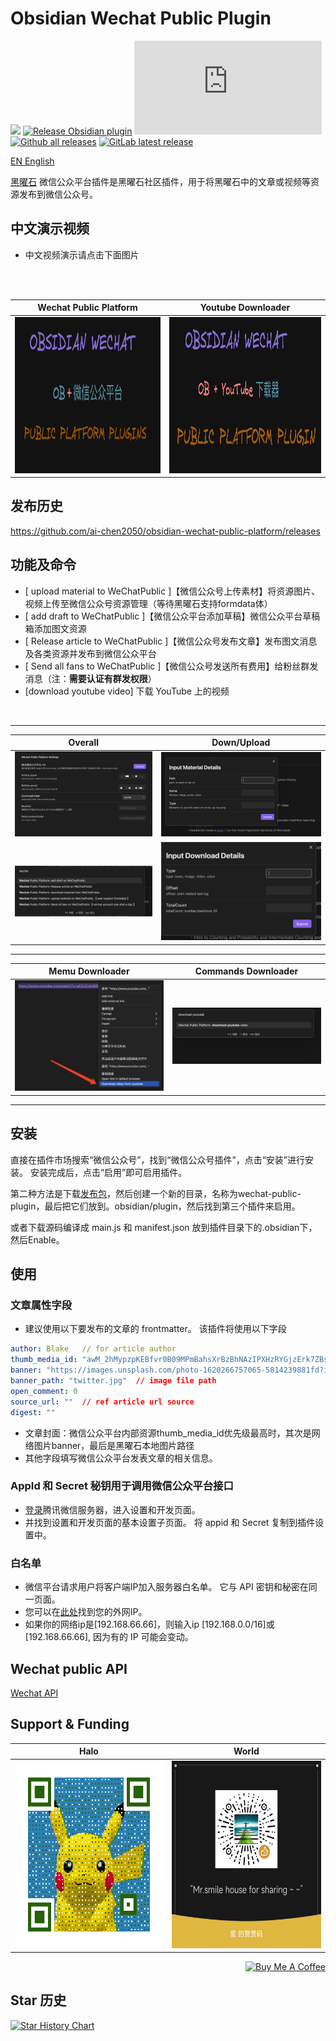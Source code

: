 # Obsidian Wechat Public Plugin

[![](https://github.com/ai-chen2050/obsidian-wechat-public-platform/actions/workflows/CI.yml/badge.svg)](https://github.com/ai-chen2050/obsidian-wechat-public-platform/actions/workflows/CI.yml)
[![Release Obsidian plugin](https://github.com/ai-chen2050/obsidian-wechat-public-platform/actions/workflows/release.yml/badge.svg)](https://github.com/ai-chen2050/obsidian-wechat-public-platform/actions/workflows/release.yml)
[![GitHub license](https://badgen.net/github/license/Naereen/Strapdown.js)](https://github.com/ai-chen2050/obsidian-wechat-public-platform/blob/master/LICENSE)
[![Github all releases](https://img.shields.io/github/downloads/ai-chen2050/obsidian-wechat-public-platform/total.svg)](https://GitHub.com/ai-chen2050/obsidian-wechat-public-platform/releases/)
[![GitLab latest release](https://badgen.net/github/release/ai-chen2050/obsidian-wechat-public-platform/)](https://github.com/ai-chen2050/obsidian-wechat-public-platform/releases)

[EN English](./README.md)

[黑曜石](https://obsidian.md/) 微信公众平台插件是黑曜石社区插件，用于将黑曜石中的文章或视频等资源发布到微信公众号。

## 中文演示视频

- 中文视频演示请点击下面图片
<br>
<br>

|    Wechat Public Platform    |    Youtube Downloader    |
|:-----------:|:-----------:|
| <a href="https://www.bilibili.com/video/BV1re411z7Ey?t=13.4"> <img src="public/obsidian-wechat.png" alt="Obsidian Wechat" width="350" height="250"> </a> | <a href="https://www.bilibili.com/video/BV1re411z7Ey?t=13.4"> <img src="public/obdisian-youtube.png" alt="Obsidian Wechat" width="350" height="250"> </a>  |



## 发布历史
https://github.com/ai-chen2050/obsidian-wechat-public-platform/releases

## 功能及命令

- [ upload material to WeChatPublic ]【微信公众号上传素材】将资源图片、视频上传至微信公众号资源管理（等待黑曜石支持formdata体）
- [ add draft to WeChatPublic ]【微信公众平台添加草稿】微信公众平台草稿箱添加图文资源
- [ Release article to WeChatPublic ]【微信公众号发布文章】发布图文消息及各类资源并发布到微信公众平台
- [ Send all fans to WeChatPublic ]【微信公众号发送所有费用】给粉丝群发消息（注：**需要认证有群发权限**）
- [download youtube video] 下载 YouTube 上的视频

<br>

---

|    Overall    |    Down/Upload    |
|:-----------:|:-----------:|
| ![setting](./public/setting.png) | ![uploadMateial](./public/uploadMateial.png)  |
| ![commands](./public/commands.png)| ![download](./public/download.png) |

---

|    Memu Downloader    |    Commands Downloader   |
|:-----------:|:-----------:|
| ![Memu](./public/memuYouDown.png) | ![Commands](./public/cammamYouD.jpg)  |

---

## 安装

直接在插件市场搜索“微信公众号”，找到“微信公众号插件”，点击“安装”进行安装。 安装完成后，点击“启用”即可启用插件。 

第二种方法是下载[发布包](https://github.com/ai-chen2050/obsidian-wechat-public-platform/releases)，然后创建一个新的目录，名称为wechat-public-plugin，最后把它们放到。obsidian/plugin，然后找到第三个插件来启用。

或者下载源码编译成 main.js 和 manifest.json 放到插件目录下的.obsidian下，然后Enable。

## 使用

### 文章属性字段

- 建议使用以下要发布的文章的 frontmatter。 该插件将使用以下字段

```yaml
author: Blake   // for article author
thumb_media_id: "awM_2hMypzpKEBfvr0B09MPmBahsXrBzBhNAzIPXHzRYGjzErk7ZBs4L8nL7VpEY" // media id in wechat platform
banner: "https://images.unsplash.com/photo-1620266757065-5814239881fd?ixlib=rb-4.0.3&q=85&fm=jpg&crop=entropy&cs=srgb&w=2400"
banner_path: "twitter.jpg"  // image file path
open_comment: 0
source_url: ""  // ref article url source
digest: ""
```

- 文章封面：微信公众平台内部资源thumb_media_id优先级最高时，其次是网络图片banner，最后是黑曜石本地图片路径
- 其他字段填写微信公众平台发表文章的相关信息。

### AppId 和 Secret 秘钥用于调用微信公众平台接口

- [登录](https://mp.weixin.qq.com/)腾讯微信服务器，进入设置和开发页面。
- 并找到设置和开发页面的基本设置子页面。 将 appid 和 Secret 复制到插件设置中。

### 白名单

- 微信平台请求用户将客户端IP加入服务器白名单。 它与 API 密钥和秘密在同一页面。
- 您可以在[此处](https://tool.lu/ip/)找到您的外网IP。
- 如果你的网络ip是[192.168.66.66]，则输入ip [192.168.0.0/16]或[192.168.66.66], 因为有的 IP 可能会变动。
  
## Wechat public API
[Wechat API](./docs/wepublic.md)

## Support & Funding


| Halo | World |
|:-----------:|:-----------:|
|<img src="./public/commutity.jpg" alt="wechat-motion-qr" width="300" height="300">|<img src="./public/wechat-motion-qr.png" alt="wechat-motion-qr" width="300" height="300">|


<div align="right">
<a href="https://www.buymeacoffee.com/blakechan" target="_blank"><img src="https://cdn.buymeacoffee.com/buttons/v2/default-violet.png" alt="Buy Me A Coffee" style="height: 45px !important;width: 140px !important;" ></a>
</div>



## Star 历史

[![Star History Chart](https://api.star-history.com/svg?repos=ai-chen2050/obsidian-wechat-public-platform&type=Date)](https://star-history.com/#ai-chen2050/obsidian-wechat-public-platform&Date)


